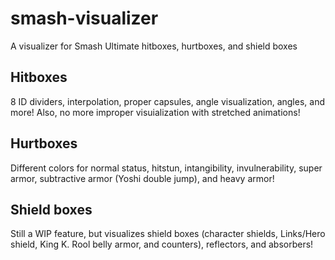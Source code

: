 # smash-visualizer
A visualizer for Smash Ultimate hitboxes, hurtboxes, and shield boxes

## Hitboxes
8 ID dividers, interpolation, proper capsules, angle visualization, angles, and more! Also, no more improper visuialization with stretched animations!

## Hurtboxes
Different colors for normal status, hitstun, intangibility, invulnerability, super armor, subtractive armor (Yoshi double jump), and heavy armor!

## Shield boxes
Still a WIP feature, but visualizes shield boxes (character shields, Links/Hero shield, King K. Rool belly armor, and counters), reflectors, and absorbers!

